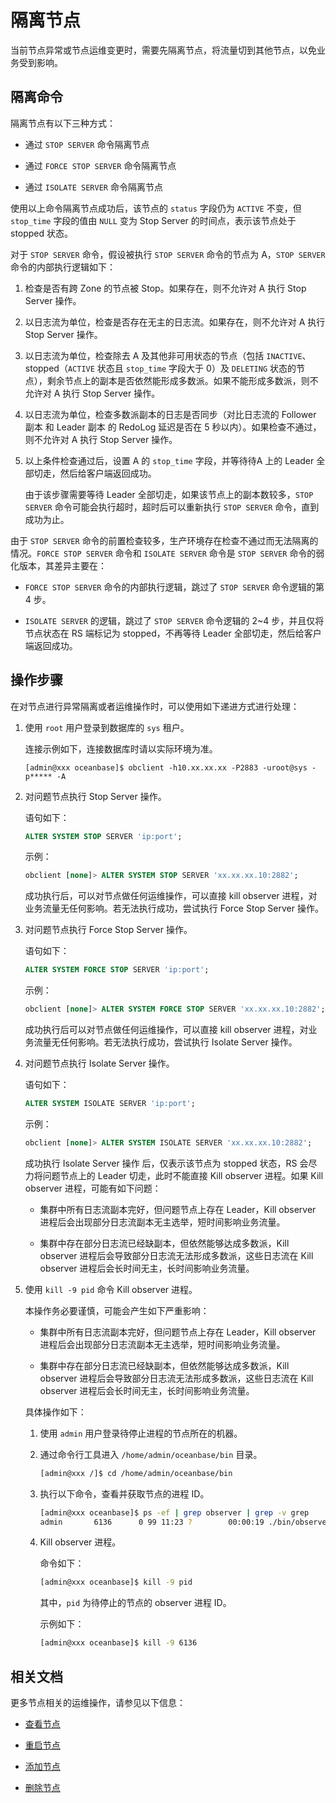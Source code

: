 # 隔离节点

当前节点异常或节点运维变更时，需要先隔离节点，将流量切到其他节点，以免业务受到影响。

## 隔离命令

隔离节点有以下三种方式：

* 通过 `STOP SERVER` 命令隔离节点

* 通过 `FORCE STOP SERVER` 命令隔离节点

* 通过 `ISOLATE SERVER` 命令隔离节点

使用以上命令隔离节点成功后，该节点的 `status` 字段仍为 `ACTIVE` 不变，但 `stop_time` 字段的值由 `NULL` 变为 Stop Server 的时间点，表示该节点处于 stopped 状态。

对于 `STOP SERVER` 命令，假设被执行 `STOP SERVER` 命令的节点为 A，`STOP SERVER` 命令的内部执行逻辑如下：

1. 检查是否有跨 Zone 的节点被 Stop。如果存在，则不允许对 A 执行 Stop Server 操作。

2. 以日志流为单位，检查是否存在无主的日志流。如果存在，则不允许对 A 执行 Stop Server 操作。

3. 以日志流为单位，检查除去 A 及其他非可用状态的节点（包括 `INACTIVE`、stopped（`ACTIVE` 状态且 `stop_time` 字段大于 0）及 `DELETING` 状态的节点），剩余节点上的副本是否依然能形成多数派。如果不能形成多数派，则不允许对 A 执行 Stop Server 操作。

4. 以日志流为单位，检查多数派副本的日志是否同步（对比日志流的 Follower 副本 和 Leader 副本 的 RedoLog 延迟是否在 5 秒以内）。如果检查不通过，则不允许对 A 执行 Stop Server 操作。

5. 以上条件检查通过后，设置 A 的 `stop_time` 字段，并等待待A 上的 Leader 全部切走，然后给客户端返回成功。

   由于该步骤需要等待 Leader 全部切走，如果该节点上的副本数较多，`STOP SERVER` 命令可能会执行超时，超时后可以重新执行 `STOP SERVER` 命令，直到成功为止。

由于 `STOP SERVER` 命令的前置检查较多，生产环境存在检查不通过而无法隔离的情况。`FORCE STOP SERVER` 命令和 `ISOLATE SERVER` 命令是 `STOP SERVER` 命令的弱化版本，其差异主要在：

* `FORCE STOP SERVER` 命令的内部执行逻辑，跳过了 `STOP SERVER` 命令逻辑的第 4 步。

* `ISOLATE SERVER` 的逻辑，跳过了 `STOP SERVER` 命令逻辑的 2~4 步，并且仅将节点状态在 RS 端标记为 stopped，不再等待 Leader 全部切走，然后给客户端返回成功。

## 操作步骤

在对节点进行异常隔离或者运维操作时，可以使用如下递进方式进行处理：

1. 使用 `root` 用户登录到数据库的 `sys` 租户。

   连接示例如下，连接数据库时请以实际环境为准。

   ```shell
   [admin@xxx oceanbase]$ obclient -h10.xx.xx.xx -P2883 -uroot@sys -p***** -A
   ```

2. 对问题节点执行 Stop Server 操作。

   语句如下：

   ```sql
   ALTER SYSTEM STOP SERVER 'ip:port'; 
   ```

   示例：

   ```sql
   obclient [none]> ALTER SYSTEM STOP SERVER 'xx.xx.xx.10:2882'; 
   ```

   成功执行后，可以对节点做任何运维操作，可以直接 kill observer 进程，对业务流量无任何影响。若无法执行成功，尝试执行 Force Stop Server 操作。

3. 对问题节点执行 Force Stop Server 操作。

   语句如下：

   ```sql
   ALTER SYSTEM FORCE STOP SERVER 'ip:port'; 
   ```

   示例：

   ```sql
   obclient [none]> ALTER SYSTEM FORCE STOP SERVER 'xx.xx.xx.10:2882'; 
   ```

   成功执行后可以对节点做任何运维操作，可以直接 kill observer 进程，对业务流量无任何影响。若无法执行成功，尝试执行 Isolate Server 操作。

4. 对问题节点执行 Isolate Server 操作。

   语句如下：

   ```sql
   ALTER SYSTEM ISOLATE SERVER 'ip:port'; 
   ```

   示例：

   ```sql
   obclient [none]> ALTER SYSTEM ISOLATE SERVER 'xx.xx.xx.10:2882'; 
   ```

   成功执行 Isolate Server 操作 后，仅表示该节点为 stopped 状态，RS 会尽力将问题节点上的 Leader 切走，此时不能直接 Kill observer 进程。如果 Kill observer 进程，可能有如下问题：

   * 集群中所有日志流副本完好，但问题节点上存在 Leader，Kill observer 进程后会出现部分日志流副本无主选举，短时间影响业务流量。

   * 集群中存在部分日志流已经缺副本，但依然能够达成多数派，Kill observer 进程后会导致部分日志流无法形成多数派，这些日志流在 Kill observer 进程后会长时间无主，长时间影响业务流量。

5. 使用 `kill -9 pid` 命令 Kill observer 进程。

   本操作务必要谨慎，可能会产生如下严重影响：

   * 集群中所有日志流副本完好，但问题节点上存在 Leader，Kill observer 进程后会出现部分日志流副本无主选举，短时间影响业务流量。

   * 集群中存在部分日志流已经缺副本，但依然能够达成多数派，Kill observer 进程后会导致部分日志流无法形成多数派，这些日志流在 Kill observer 进程后会长时间无主，长时间影响业务流量。

   具体操作如下：

   1. 使用 `admin` 用户登录待停止进程的节点所在的机器。

   2. 通过命令行工具进入 `/home/admin/oceanbase/bin` 目录。

       ```bash
       [admin@xxx /]$ cd /home/admin/oceanbase/bin
       ```

   3. 执行以下命令，查看并获取节点的进程 ID。

      ```bash
      [admin@xxx oceanbase]$ ps -ef | grep observer | grep -v grep
      admin       6136      0 99 11:23 ?        00:00:19 ./bin/observer
      ```

   4. Kill observer 进程。

      命令如下：

      ```bash
      [admin@xxx oceanbase]$ kill -9 pid
      ```

      其中，`pid` 为待停止的节点的 observer 进程 ID。

      示例如下：

      ```bash
      [admin@xxx oceanbase]$ kill -9 6136
      ```

## 相关文档

更多节点相关的运维操作，请参见以下信息：

* [查看节点](2.view-an-observer.md)

* [重启节点](3.restart-a-node.md)

* [添加节点](2.add-a-node.md)

* [删除节点](5.delete-a-node.md)
